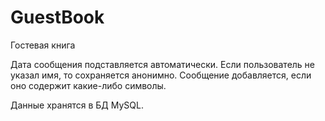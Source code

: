 # GuestBook
Гостевая книга

Дата сообщения подставляется автоматически.
Если пользователь не указал имя, то сохраняется анонимно.
Сообщение добавляется, если оно содержит какие-либо символы.

Данные хранятся в БД MySQL.
